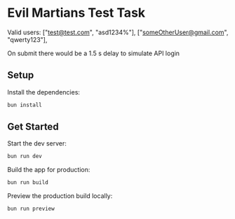 # Evil Martians Test Task

Valid users:
["test@test.com", "asd1234%"],
["someOtherUser@gmail.com", "qwerty123"],

On submit there would be a 1.5 s delay to simulate API login

## Setup

Install the dependencies:

```bash
bun install
```

## Get Started

Start the dev server:

```bash
bun run dev
```

Build the app for production:

```bash
bun run build
```

Preview the production build locally:

```bash
bun run preview
```
